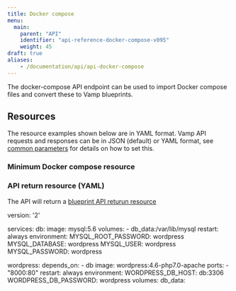 ```yaml
---
title: Docker compose
menu:
  main:
    parent: "API"
    identifier: "api-reference-docker-compose-v095"
    weight: 45
draft: true
aliases:
    - /documentation/api/api-docker-compose
---
```


The docker-compose API endpoint can be used to import Docker compose files and convert these to Vamp blueprints.

## Resources
The resource examples shown below are in YAML format. Vamp API requests and responses can be in JSON (default) or YAML format, see [common parameters](/documentation/api/v0.9.5/using-the-api) for details on how to set this. 

### Minimum Docker compose resource

### API return resource (YAML)
The API will return a [blueprint API returun resource](/documentation/api/api-blueprints/#api-return-resource)

version: '2'

services:
   db:
     image: mysql:5.6
     volumes:
       - db_data:/var/lib/mysql
     restart: always
     environment:
       MYSQL_ROOT_PASSWORD: wordpress
       MYSQL_DATABASE: wordpress
       MYSQL_USER: wordpress
       MYSQL_PASSWORD: wordpress

   wordpress:
     depends_on:
       - db
     image: wordpress:4.6-php7.0-apache
     ports:
       - "8000:80"
     restart: always
     environment:
       WORDPRESS_DB_HOST: db:3306
       WORDPRESS_DB_PASSWORD: wordpress
volumes:
    db_data:
